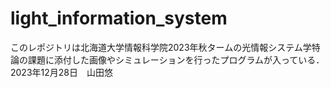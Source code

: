 # light_information_system
このレポジトリは北海道大学情報科学院2023年秋タームの光情報システム学特論の課題に添付した画像やシミュレーションを行ったプログラムが入っている．
2023年12月28日　山田悠
